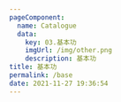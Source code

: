 ```yaml
---
pageComponent: 
  name: Catalogue
  data: 
    key: 03.基本功
    imgUrl: /img/other.png
    description: 基本功
title: 基本功
permalink: /base
date: 2021-11-27 19:36:54
---
```

